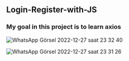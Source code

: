 ## Login-Register-with-JS
### My goal in this project is to learn axios


![WhatsApp Görsel 2022-12-27 saat 23 32 40](https://user-images.githubusercontent.com/102406546/209720320-e27617f7-be34-4d70-9ac6-1a3c0d98c43e.jpg)


![WhatsApp Görsel 2022-12-27 saat 23 31 26](https://user-images.githubusercontent.com/102406546/209720302-4cfe3826-9e3c-4638-82b1-31b591229cbd.jpg)



